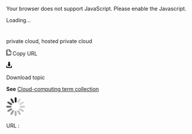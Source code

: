 Your browser does not support JavaScript. Please enable the Javascript.

Loading...

# 

private cloud, hosted private cloud

![Copy URL](media/private-cloud-hosted-private-cloud/Copy.png)
Copy URL

![Download](media/private-cloud-hosted-private-cloud/Download.png)

Download topic

**See** [Cloud-computing term collection](https://worldready.cloudapp.net/Styleguide/Read?id=2700&topicid=28841)

![In progress](media/private-cloud-hosted-private-cloud/activity-large.gif)

URL :
